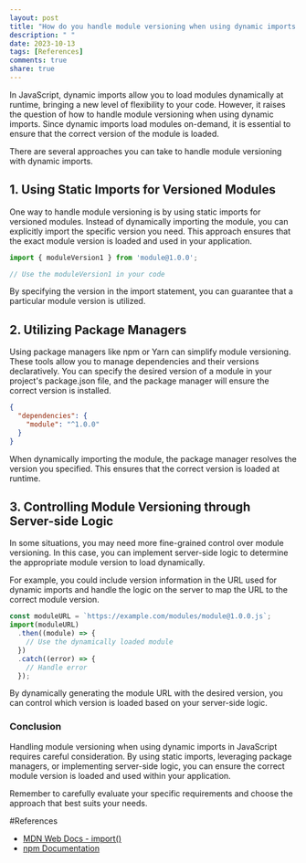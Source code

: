 ```yaml
---
layout: post
title: "How do you handle module versioning when using dynamic imports in JavaScript?"
description: " "
date: 2023-10-13
tags: [References]
comments: true
share: true
---
```


In JavaScript, dynamic imports allow you to load modules dynamically at runtime, bringing a new level of flexibility to your code. However, it raises the question of how to handle module versioning when using dynamic imports. Since dynamic imports load modules on-demand, it is essential to ensure that the correct version of the module is loaded.

There are several approaches you can take to handle module versioning with dynamic imports.

## 1. Using Static Imports for Versioned Modules

One way to handle module versioning is by using static imports for versioned modules. Instead of dynamically importing the module, you can explicitly import the specific version you need. This approach ensures that the exact module version is loaded and used in your application.

```javascript
import { moduleVersion1 } from 'module@1.0.0';

// Use the moduleVersion1 in your code
```

By specifying the version in the import statement, you can guarantee that a particular module version is utilized.

## 2. Utilizing Package Managers

Using package managers like npm or Yarn can simplify module versioning. These tools allow you to manage dependencies and their versions declaratively. You can specify the desired version of a module in your project's package.json file, and the package manager will ensure the correct version is installed.

```json
{
  "dependencies": {
    "module": "^1.0.0"
  }
}
```

When dynamically importing the module, the package manager resolves the version you specified. This ensures that the correct version is loaded at runtime.

## 3. Controlling Module Versioning through Server-side Logic

In some situations, you may need more fine-grained control over module versioning. In this case, you can implement server-side logic to determine the appropriate module version to load dynamically.

For example, you could include version information in the URL used for dynamic imports and handle the logic on the server to map the URL to the correct module version.

```javascript
const moduleURL = `https://example.com/modules/module@1.0.0.js`;
import(moduleURL)
  .then((module) => {
    // Use the dynamically loaded module
  })
  .catch((error) => {
    // Handle error
  });
```

By dynamically generating the module URL with the desired version, you can control which version is loaded based on your server-side logic.

### Conclusion

Handling module versioning when using dynamic imports in JavaScript requires careful consideration. By using static imports, leveraging package managers, or implementing server-side logic, you can ensure the correct module version is loaded and used within your application.

Remember to carefully evaluate your specific requirements and choose the approach that best suits your needs.

#References
- [MDN Web Docs - import()](https://developer.mozilla.org/en-US/docs/Web/JavaScript/Reference/Statements/import)
- [npm Documentation](https://docs.npmjs.com/)